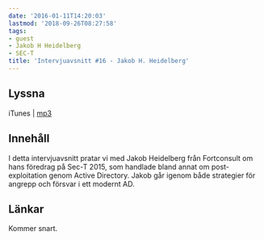 ```yaml
---
date: '2016-01-11T14:20:03'
lastmod: '2018-09-26T08:27:58'
tags:
- guest
- Jakob H Heidelberg
- SEC-T
title: 'Intervjuavsnitt #16 - Jakob H. Heidelberg'
---
```

## Lyssna

iTunes \| [mp3](http://traffic.libsyn.com/sakerhetspodcasten/0x08_Sec-T_Jakob_H_Heidelberg_mixdown_v2.mp3)

## Innehåll

I detta intervjuavsnitt pratar vi med Jakob Heidelberg från Fortconsult om hans föredrag
på Sec-T 2015, som handlade bland annat om post-exploitation genom Active Directory.
Jakob går igenom både strategier för angrepp och försvar i ett modernt AD.

## Länkar

Kommer snart.

